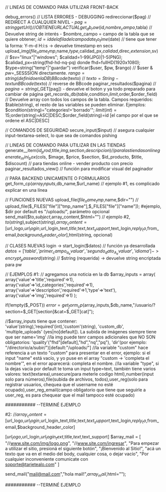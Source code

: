 // LINEAS DE COMANDO PARA UTILIZAR FRONT-BACK

debug_errors() 																		// LISTA ERRORES - DEBUGGING
redireccionar($pag)																	// REDIRECT A CUALQUIER NIVEL - $pag=string
getUrl()																			// OBTIENE URL ACTUAL
get_db_row($id,$nombre_campo,$tabla)												// Devuelve string de interés - $nombre_campo = campo de la tabla que se quiere obtener; $id = id de la fila del campo
date_to_time($date)																	// tiene que tener la forma: Y-m-d H:i:s -> devuelve timestamp en secs
upload_img($file_name_tmp,$name,$type,$calidad_px,$calidad,$direc,$extension,$sv)	// $sv="linux"|"windows"; $calidad=1-99(JPG)|1-5(PNG); $calidad_px=string(fhd-hd-nq-pq) donde fhd=fullHD(1920x1080); $type=string("temp"|"guardar")
verificar($user, $pw, $rango)														// $user & $pw=$_SESSSION directamente. $rango=string (definido en la DB)
BBcode($texto)																		// $texto=String-text
unBBcode($texto)																	// reverse de BBcode
paginar_resultados($pagina)															// $pagina=string ($_GET[pag]) - devuelve el boton y ya todo preparado para cambiar de página
get_records_db($table,$condition,$limit,$order,$order_field)						// Devuelve array con todos los campos de la tabla. Campos requeridos: $table(string), el resto de las variables se pueden eliminar. Ejemplos: $condition(string)="categories!='borrado'"; $limit(int)=15;$order(string)=ASC|DESC;$order_field(string)=id [el campo por el que se ordene el ASC|DESC]



// COMANDOS DE SEGURIDAD
secure_input($input)																// asegura cualquier input-textarea-select, lo que sea de comandos pishing

// LINEAS DE COMANDO PARA UTILIZAR EN LAS TIENDAS
generate__item($id_prod,$title,$img,$section,$descripcion)							// para las tiendas online
generate_mini_box($cols, $image, $price, $section, $id_producto, $title, $discount) // para tiendas online - vender producto con precio
paginar_resultados_view()															// función para modificar visual del paginador


// PARA BACKEND UNICAMENTE O FORMULARIOS
get_form_cp($array_inputs,$db_name,$url_name)										// ejemplo #1, es complicado explicar en una línea

// FUNCIONES NUEVAS
upload_file($file_name_tmp,$name,$dir="")											// upload_file($_FILES["file"]["tmp_name"],$_FILES["file"]["name"]); #ejemplo, $dir por default es "/uploads/", parámetro opcional
send_mail($to,$subject,$array_content,$html="")										// ejemplo #2, $to(string),$subject(string),$array_content=[$url_logo,$url_login,$url_login_text,$title,$text,$text_support,$text_login,$reply_to,$from_email,$background_header_color],$html(string, opcional)


// CLASES NUEVAS
login
	-> start_login($datos)															// función ya desarrollada $datos=['tabla','primer_campo_a_evaluar','segundo_dato_A_evaluar','idioma']
	-> encrypt_password($string)													// $string (requerida) -> devuelve string encriptada para pw



// EJEMPLOS
#1:
// agregamos una noticia en la db
$array_inputs = array(
array('value'=>'title','required'=>1),
array('value'=>'id_categories','required'=>1),
array('value'=>'description','required'=>1,'type'=>'text'),
array('value'=>'img','required'=>1)
);

if(!empty($_POST)) $error = get_form_cp($array_inputs,$db_name,"/usuario/?section=$_GET[section]&cat=$_GET[cat]");

//$array_inputs tiene que contener: 'value'(string),'required'(int),'custom'(string), 'custom_db', 'multiple_uploads' (yes|no[default]). La subida de imágenes siempre tiene que ser name='img'
//la img puede tenr campos adicionales que NO SON obligatorios: 'quality'("fhd"[default],"hd","nq","pq"), 'dir'(por ejemplo: "/directorio/a/subir/")[default:"/uploads/"]
//la variable "custom" hace referencia a un texto "custom" para presentar en el error, ejemplo: si el input "name" está vacío, y yo puse en el array "custom -> 'completa el nombre'", en el error aparecerá: completa el nombre.
//la variable "type", si la dejas vacía por default te toma un input type=text, también tiene varios valores: text(textarea),unsecure(para meterle codigo html),number(input solo para números),file(subida de archivos, todos),user_reg(solo para registrar usuarios, chequea que el username no esté ocupado),user_reg_email(campo obligatorio que tiene que seguirle a user_reg, es para chequear que el mail tampoco esté ocupado) 



########### --TERMINÉ EJEMPLO

#2:
//$array_content=[$url_logo,$url_login,$url_login_text,$title,$text,$text_support,$text_login,$reply_to,$from_email,$background_header_color]

[$url_logo,$url_login,$url_login_text,$title,$text,$text_support]
$array_mail = [
	"//www.site.com/img/logo.png",
	"//www.site.com/ingresar",
	"Para empezar a utilizar el sitio, presioná el siguiente botón",
	"¡Bienvenido al <span>Sitio!</span>",
	"acá un texto que va en el medio del body, cualquier cosa, o dejar vacío",
	"Por cualquier inconveniente comunicate con<br/><span>soporte@tarjetealo.com</span>"
]

send_mail("mail@mail.com","hola mail!",$array_mail,$html="");

########### --TERMINÉ EJEMPLO